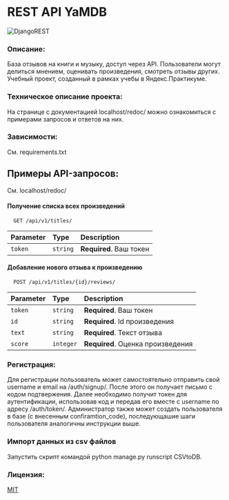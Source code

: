 # REST API YaMDB
![DjangoREST](https://img.shields.io/badge/DJANGO-REST-ff1709?style=for-the-badge&logo=django&logoColor=white&color=ff1709&labelColor=gray)

### Описание:
База отзывов на книги и музыку, доступ через API. Пользователи могут делиться мнением, оценивать произведения, смотреть отзывы других.
Учебный проект, созданный в рамках учебы в Яндекс.Практикуме.

### Техническое описание проекта:
На странице с документацией localhost/redoc/ можно ознакомиться с примерами запросов и ответов на них.

### Зависимости:
См. requirements.txt

## Примеры API-запросов:
См. localhost/redoc/

#### Получение списка всех произведений

```http
  GET /api/v1/titles/
```

| Parameter | Type     | Description                |
| :-------- | :------- | :------------------------- |
| `token`   | `string` | **Required**. Ваш токен    |

#### Добавление нового отзыва к произведению

```http
  POST /api/v1/titles/{id}/reviews/
```

| Parameter | Type     | Description                       |
| :-------- | :------- | :-------------------------------- |
| `token`   | `string` | **Required**. Ваш токен           |
| `id`      | `string` | **Required**. Id произведения     |
| `text`    | `string` | **Required**. Текст отзыва        |
| `score`   | `integer` | **Required**. Оценка произведения |


### Регистрация:
Для регистрации пользователь может самостоятельно отправить свой username и email на /auth/signup/. После этого он получает письмо с кодом подтвержения. Далее необходимо получит токен для аутентификации, использовав код и передав его вместе с username по адресу /auth/token/.
Администратор также может создать пользователя в базе (с внесенным confiramtion_code), последующашие шаги пользователя аналогичны инструкции выше.

### Импорт данных из csv файлов

Запустить скрипт командой python manage.py runscript CSVtoDB.

### Лицензия:
[MIT](https://choosealicense.com/licenses/mit/)
